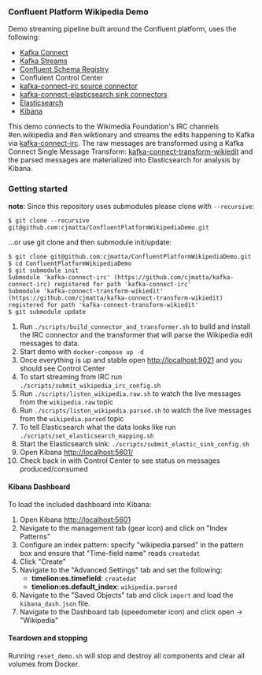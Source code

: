 ### Confluent Platform Wikipedia Demo
Demo streaming pipeline built around the Confluent platform, uses the following:

* [Kafka Connect](http://docs.confluent.io/3.1.1/connect/index.html)
* [Kafka Streams](http://docs.confluent.io/3.1.1/streams/index.html)
* [Confluent Schema Registry](http://docs.confluent.io/3.1.1/schema-registry/docs/index.html)
* Conflulent Control Center
* [kafka-connect-irc source connector](https://github.com/cjmatta/kafka-connect-irc)
* [kafka-connect-elasticsearch sink connectors](http://docs.confluent.io/3.1.1/connect/connect-elasticsearch/docs/elasticsearch_connector.html)
* [Elasticsearch](https://www.elastic.co/products/elasticsearch)
* [Kibana](https://www.elastic.co/products/kibana)

This demo connects to the Wikimedia Foundation's IRC channels #en.wikipedia and #en.wiktionary and streams the edits happening to Kafka via [kafka-connect-irc](https://github.com/cjmatta/kafka-connect-irc). The raw messages are transformed using a Kafka Connect Single Message Transform: [kafka-connect-transform-wikiedit](https://github.com/cjmatta/kafka-connect-transform-wikiedit) and the parsed messages are materialized into Elasticsearch for analysis by Kibana.

### Getting started
**note**: Since this repository uses submodules please clone with `--recursive`:
```
$ git clone --recursive git@github.com:cjmatta/ConfluentPlatformWikipediaDemo.git
```

...or use git clone and then submodule init/update:
```
$ git clone git@github.com:cjmatta/ConfluentPlatformWikipediaDemo.git
$ cd ConfluentPlatformWikipediaDemo
$ git submodule init
Submodule 'kafka-connect-irc' (https://github.com/cjmatta/kafka-connect-irc) registered for path 'kafka-connect-irc'
Submodule 'kafka-connect-transform-wikiedit' (https://github.com/cjmatta/kafka-connect-transform-wikiedit) registered for path 'kafka-connect-transform-wikiedit'
$ git submodule update
```

1. Run `./scripts/build_connector_and_transformer.sh` to build and install the IRC connector and the transformer that will parse the Wikipedia edit messages to data.
2. Start demo with `docker-compose up -d`
3. Once everything is up and stable open [http://localhost:9021](http://localhost:9021) and you should see Control Center
4. To start streaming from IRC run `./scripts/submit_wikipedia_irc_config.sh`
5. Run `./scripts/listen_wikipedia.raw.sh` to watch the live messages from the `wikipedia.raw` topic
6. Run `./scripts/listen_wikipedia.parsed.sh` to watch the live messages from the `wikipedia.parsed` topic
7. To tell Elasticsearch what the data looks like run `./scripts/set_elasticsearch_mapping.sh`
8. Start the Elasticsearch sink: `./scripts/submit_elastic_sink_config.sh`
9. Open Kibana [http://localhost:5601/](http://localhost:5601/)
10. Check back in with Control Center to see status on messages produced/consumed

#### Kibana Dashboard
To load the included dashboard into Kibana:

1. Open Kibana [http://localhost:5601](http://localhost:5601)
2. Navigate to the management tab (gear icon) and click on "Index Patterns"
3. Configure an index pattern: specify "wikipedia.parsed" in the pattern box and ensure that "Time-field name" reads `createdat`
4. Click "Create"
5. Navigate to the "Advanced Settings" tab and set the following:
    - **timelion:es.timefield**: `createdat`
    - **timelion:es.default_index**: `wikipedia.parsed`
6. Navigate to the "Saved Objects" tab and click `import` and load the `kibana_dash.json` file.
7. Navigate to the Dashboard tab (speedometer icon) and click open -> "Wikipedia"

#### Teardown and stopping
Running `reset_demo.sh` will stop and destroy all components and clear all volumes from Docker.
